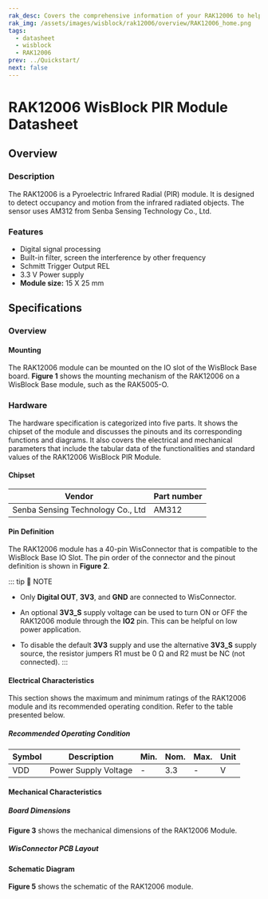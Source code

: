 ```yaml
---
rak_desc: Covers the comprehensive information of your RAK12006 to help you in using it. This information includes technical specifications, characteristics, and requirements, and it also discusses the device components.
rak_img: /assets/images/wisblock/rak12006/overview/RAK12006_home.png
tags:
  - datasheet
  - wisblock
  - RAK12006
prev: ../Quickstart/
next: false
---
```


# RAK12006 WisBlock PIR Module Datasheet

## Overview

### Description

The RAK12006 is a Pyroelectric Infrared Radial (PIR) module. It is designed to detect occupancy and motion from the infrared radiated objects. The sensor uses AM312 from Senba Sensing Technology Co., Ltd.

### Features

- Digital signal processing  
- Built-in filter, screen the interference by other frequency  
- Schmitt Trigger Output REL  
- 3.3&nbsp;V Power supply
- **Module size:** 15 X 25&nbsp;mm

## Specifications

### Overview

#### Mounting

The RAK12006 module can be mounted on the IO slot of the WisBlock Base board. **Figure 1** shows the mounting mechanism of the RAK12006 on a WisBlock Base module, such as the RAK5005-O.

<rk-img
  src="/assets/images/wisblock/rak12006/datasheet/mounting-mechanism.png"
  width="50%"
  caption="RAK12006 mounting mechanism on a WisBlock Base module"
/>

### Hardware

The hardware specification is categorized into five parts. It shows the chipset of the module and discusses the pinouts and its corresponding functions and diagrams. It also covers the electrical and mechanical parameters that include the tabular data of the functionalities and standard values of the RAK12006 WisBlock PIR Module.

#### Chipset

| Vendor                            | Part number |
| --------------------------------- | ----------- |
| Senba Sensing Technology Co., Ltd | AM312       |

#### Pin Definition

The RAK12006 module has a 40-pin WisConnector that is compatible to the WisBlock Base IO Slot. The pin order of the connector and the pinout definition is shown in **Figure 2**. 

<rk-img
  src="/assets/images/wisblock/rak12006/datasheet/rak12006_pinout.svg"
  width="80%"
  caption="RAK12006 Pinout Schematic"
/>

::: tip 📝 NOTE
- Only **Digital OUT**, **3V3**, and **GND** are connected to WisConnector.

- An optional **3V3_S** supply voltage can be used to turn ON or OFF the RAK12006 module through the **IO2** pin. This can be helpful on low power application.

- To disable the default **3V3** supply and use the alternative **3V3_S** supply source, the resistor jumpers R1 must be 0&nbsp;Ω and R2 must be NC (not connected).
:::  

#### Electrical Characteristics

This section shows the maximum and minimum ratings of the RAK12006 module and its recommended operating condition. Refer to the table presented below.

##### Recommended Operating Condition

| Symbol | Description                     | Min. | Nom. | Max.        | Unit |
| ------ | ------------------------------- | ---- | ---- | ----------- | ---- |
| VDD    | Power Supply Voltage            | -    | 3.3  | -           | V    |

#### Mechanical Characteristics

##### Board Dimensions

**Figure 3** shows the mechanical dimensions of the RAK12006 Module.

<rk-img
  src="/assets/images/wisblock/rak12006/datasheet/mechanical-dimensions.png"
  width="75%"
  caption="RAK12006 Mechanical Dimensions"
/>

##### WisConnector PCB Layout

<rk-img
  src="/assets/images/wisblock/rak12006/datasheet/wisconnector-pcb.png"
  width="100%"
  caption="WisConnector PCB Footprint and Recommendations"
/>

#### Schematic Diagram

**Figure 5** shows the schematic of the RAK12006 module.

<rk-img
  src="/assets/images/wisblock/rak12006/datasheet/rak12006-schematic.png"
  width="100%"
  caption="RAK12006 WisBlock PIR Module Schematic"
/>